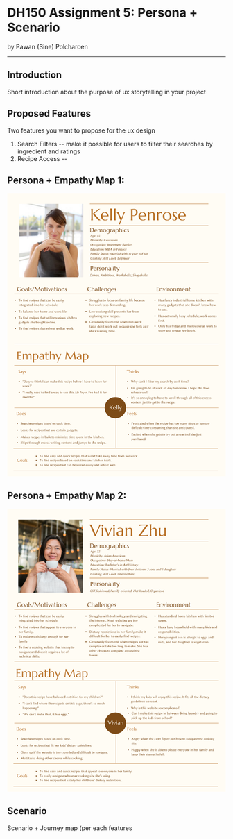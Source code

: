 # DH150 Assignment 5: Persona + Scenario
by Pawan (Sine) Polcharoen

---

## Introduction
Short introduction about the purpose of ux storytelling in your project

## Proposed Features
Two features you want to propose for the ux design
1. Search Filters -- make it possible for users to filter their searches by ingredient and ratings
2. Recipe Access -- 

## Persona + Empathy Map 1: 
![Kelly Penrose Persona](kellypenrose.png)

## Persona + Empathy Map 2:
![Vivian Zhu Persona](vivianzhu.png)

## Scenario
Scenario + Journey map (per each features
